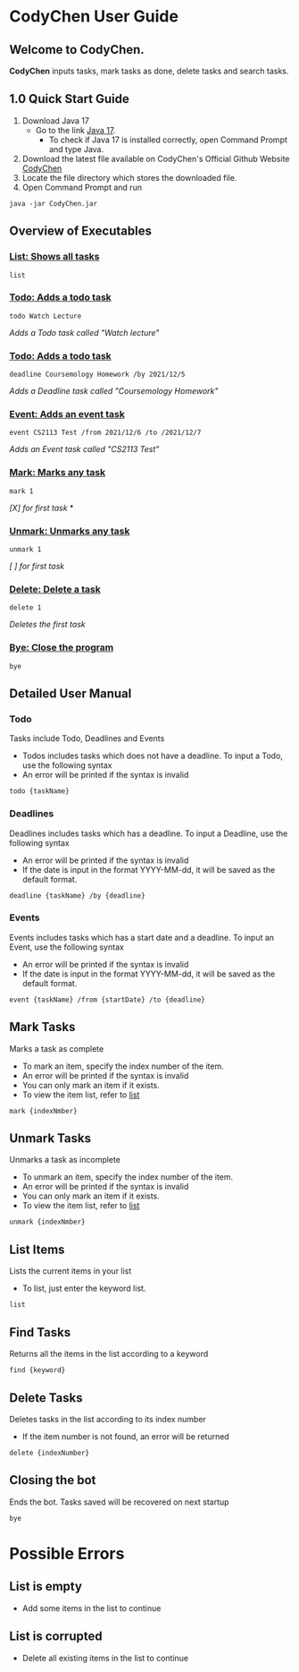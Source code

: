 # CodyChen User Guide

## Welcome to CodyChen.
**CodyChen** inputs tasks, mark tasks as done, delete tasks and search tasks.

## 1.0 Quick Start Guide
1. Download Java 17 
    - Go to the link [Java 17](https://www.oracle.com/java/technologies/javase/jdk17-archive-downloads.html). 
      - To check if Java 17 is installed correctly, open Command Prompt and type Java.
2. Download the latest file available on CodyChen's Official Github Website [CodyChen](https://github.com/lowjunchen/ip/releases)
3. Locate the file directory which stores the downloaded file.
4. Open Command Prompt and run
```
java -jar CodyChen.jar
```

## Overview of Executables
### [List: Shows all tasks](#list)
```
list
```

### [Todo: Adds a todo task](#todo)
```
todo Watch Lecture
```
*Adds a Todo task called "Watch lecture"*

### [Todo: Adds a todo task](#deadline)
```
deadline Coursemology Homework /by 2021/12/5
```
*Adds a Deadline task called "Coursemology Homework"*

### [Event: Adds an event task](#event)
```
event CS2113 Test /from 2021/12/6 /to /2021/12/7
```
*Adds an Event task called "CS2113 Test"*

### [Mark: Marks any task](#mark)
```
mark 1
```
*\[X\] for first task*
* 
### [Unmark: Unmarks any task](#unmark)
```
unmark 1
```
*\[ \]  for first task*
### [Delete: Delete a task](#delete)
```
delete 1
```
*Deletes the first task*
### [Bye: Close the program](#bye)
```
bye
```


## Detailed User Manual
### Todo
<a id ="todo"></a>
Tasks include Todo, Deadlines and Events
* Todos includes tasks which does not have a deadline. To input a Todo, use the following syntax
* An error will be printed if the syntax is invalid
```
todo {taskName}
```

### Deadlines
<a id ="deadline"></a>
Deadlines includes tasks which has a deadline. To input a Deadline, use the following syntax
* An error will be printed if the syntax is invalid 
* If the date is input in the format YYYY-MM-dd, it will be saved as the default format.
```
deadline {taskName} /by {deadline}
```

### Events
<a id ="event"></a>
Events includes tasks which has a start date and a deadline. To input an Event, use the following syntax
* An error will be printed if the syntax is invalid
* If the date is input in the format YYYY-MM-dd, it will be saved as the default format.
```
event {taskName} /from {startDate} /to {deadline}
```

## Mark Tasks
<a name ="mark"></a>
Marks a task as complete
* To mark an item, specify the index number of the item.
* An error will be printed if the syntax is invalid
* You can only mark an item if it exists. 
* To view the item list, refer to [list](#list)
```
mark {indexNmber}
```

## Unmark Tasks
<a name ="unmark"></a>
Unmarks a task as incomplete
* To unmark an item, specify the index number of the item.
* An error will be printed if the syntax is invalid
* You can only mark an item if it exists.
* To view the item list, refer to [list](#list)
```
unmark {indexNmber}
```

## List Items
<a name ="list"></a>
Lists the current items in your list
* To list, just enter the keyword list. 
```
list
```

## Find Tasks
<a name ="find"></a>
Returns all the items in the list according to a keyword

```
find {keyword}
```

## Delete Tasks
<a name ="delete"></a>
Deletes tasks in the list according to its index number
* If the item number is not found, an error will be returned
```
delete {indexNumber}
```

## Closing the bot
<a name ="bye"></a>
Ends the bot. Tasks saved will be recovered on next startup
```
bye
```



# Possible Errors
## List is empty
* Add some items in the list to continue

## List is corrupted
* Delete all existing items in the list to continue